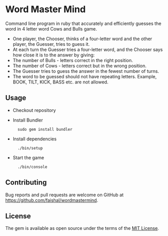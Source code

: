 # Word Master Mind

Command  line program in ruby that accurately and efficiently guesses the word in 4 letter word Cows and Bulls game.

* One player, the Chooser, thinks of a four-letter word and the other player, the Guesser, tries to guess it.
* At each turn the Guesser tries a four-letter word, and the Chooser says how close it is to the answer by giving:
* The number of Bulls - letters correct in the right position.
* The number of Cows - letters correct but in the wrong position.
* The Guesser tries to guess the answer in the fewest number of turns.
* The word to be guessed should not have repeating letters. Example, BOOK, TILT, KICK, BASS etc. are not allowed.

## Usage

* Checkout repository 
* Install Bundler

		sudo gem install bundler

* Install dependencies
		
		./bin/setup

* Start the game
	
		./bin/console

## Contributing

Bug reports and pull requests are welcome on GitHub at https://github.com/faishal/wordmastermind.


## License

The gem is available as open source under the terms of the [MIT License](http://opensource.org/licenses/MIT).

